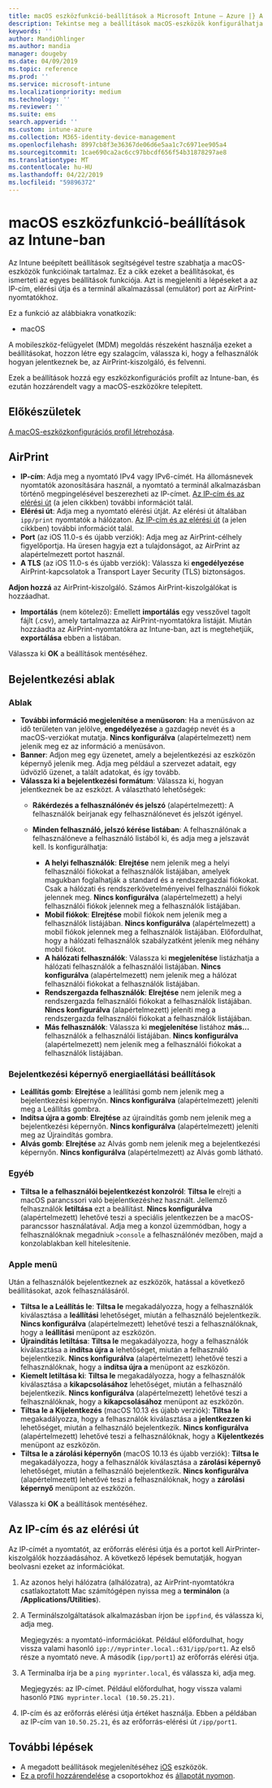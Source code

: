 ```yaml
---
title: macOS eszközfunkció-beállítások a Microsoft Intune – Azure |} A Microsoft Docs
description: Tekintse meg a beállítások macOS-eszközök konfigurálhatja az AirPrint és testre szabhatja a bejelentkezési ablakban, a Microsoft Intune-ban power gomb megjelenítése vagy elrejtése. Tekintse meg a lépéseket a az IP-cím, elérési útja és portbeállítások az AirPrint-kiszolgáló a hálózaton. Az eszközkonfigurációs profil ezek a beállítások segítségével konfigurálhatja a macOS eszközök funkciói.
keywords: ''
author: MandiOhlinger
ms.author: mandia
manager: dougeby
ms.date: 04/09/2019
ms.topic: reference
ms.prod: ''
ms.service: microsoft-intune
ms.localizationpriority: medium
ms.technology: ''
ms.reviewer: ''
ms.suite: ems
search.appverid: ''
ms.custom: intune-azure
ms.collection: M365-identity-device-management
ms.openlocfilehash: 8997cb8f3e36367de06d6e5aa1c7c6971ee905a4
ms.sourcegitcommit: 1cae690ca2ac6cc97bbcdf656f54b31878297ae8
ms.translationtype: MT
ms.contentlocale: hu-HU
ms.lasthandoff: 04/22/2019
ms.locfileid: "59896372"
---
```

# <a name="macos-device-feature-settings-in-intune"></a>macOS eszközfunkció-beállítások az Intune-ban

Az Intune beépített beállítások segítségével testre szabhatja a macOS-eszközök funkcióinak tartalmaz. Ez a cikk ezeket a beállításokat, és ismerteti az egyes beállítások funkciója. Azt is megjeleníti a lépéseket a az IP-cím, elérési útja és a terminál alkalmazással (emulátor) port az AirPrint-nyomtatókhoz.

Ez a funkció az alábbiakra vonatkozik:

- macOS

A mobileszköz-felügyelet (MDM) megoldás részeként használja ezeket a beállításokat, hozzon létre egy szalagcím, válassza ki, hogy a felhasználók hogyan jelentkeznek be, az AirPrint-kiszolgáló, és felvenni.

Ezek a beállítások hozzá egy eszközkonfigurációs profilt az Intune-ban, és ezután hozzárendelt vagy a macOS-eszközökre telepített.

## <a name="before-you-begin"></a>Előkészületek

[A macOS-eszközkonfigurációs profil létrehozása](device-features-configure.md).

## <a name="airprint"></a>AirPrint

- **IP-cím**: Adja meg a nyomtató IPv4 vagy IPv6-címét. Ha állomásnevek nyomtatók azonosítására használ, a nyomtató a terminál alkalmazásban történő megpingelésével beszerezheti az IP-címet. [Az IP-cím és az elérési út](#get-the-ip-address-and-path) (a jelen cikkben) további információt talál.
- **Elérési út**: Adja meg a nyomtató elérési útját. Az elérési út általában `ipp/print` nyomtatók a hálózaton. [Az IP-cím és az elérési út](#get-the-ip-address-and-path) (a jelen cikkben) további információt talál.
- **Port** (az iOS 11.0-s és újabb verziók): Adja meg az AirPrint-célhely figyelőportja. Ha üresen hagyja ezt a tulajdonságot, az AirPrint az alapértelmezett portot használ.
- **A TLS** (az iOS 11.0-s és újabb verziók): Válassza ki **engedélyezése** AirPrint-kapcsolatok a Transport Layer Security (TLS) biztonságos.

**Adjon hozzá** az AirPrint-kiszolgáló. Számos AirPrint-kiszolgálókat is hozzáadhat.

- **Importálás** (nem kötelező): Emellett **importálás** egy vesszővel tagolt fájlt (.csv), amely tartalmazza az AirPrint-nyomtatókra listáját. Miután hozzáadta az AirPrint-nyomtatókra az Intune-ban, azt is megtehetjük, **exportálása** ebben a listában.

Válassza ki **OK** a beállítások mentéséhez.

## <a name="login-window"></a>Bejelentkezési ablak

### <a name="window-layout"></a>Ablak

- **További információ megjelenítése a menüsoron**: Ha a menüsávon az idő területen van jelölve, **engedélyezése** a gazdagép nevét és a macOS-verziókat mutatja. **Nincs konfigurálva** (alapértelmezett) nem jelenik meg ez az információ a menüsávon.
- **Banner**: Adjon meg egy üzenetet, amely a bejelentkezési az eszközön képernyő jelenik meg. Adja meg például a szervezet adatait, egy üdvözlő üzenet, a talált adatokat, és így tovább.
- **Válassza ki a bejelentkezési formátum**: Válassza ki, hogyan jelentkeznek be az eszközt. A választható lehetőségek:
  - **Rákérdezés a felhasználónév és jelszó** (alapértelmezett): A felhasználók beírjanak egy felhasználónevet és jelszót igényel.
  - **Minden felhasználó, jelszó kérése listában**: A felhasználónak a felhasználóneve a felhasználó listából ki, és adja meg a jelszavát kell. Is konfigurálhatja:

    - **A helyi felhasználók**: **Elrejtése** nem jelenik meg a helyi felhasználói fiókokat a felhasználók listájában, amelyek magukban foglalhatják a standard és a rendszergazdai fiókokat. Csak a hálózati és rendszerkövetelményeivel felhasználói fiókok jelennek meg. **Nincs konfigurálva** (alapértelmezett) a helyi felhasználói fiókok jelennek meg a felhasználók listájában.
    - **Mobil fiókok**: **Elrejtése** mobil fiókok nem jelenik meg a felhasználók listájában. **Nincs konfigurálva** (alapértelmezett) a mobil fiókok jelennek meg a felhasználók listájában. Előfordulhat, hogy a hálózati felhasználók szabályzatként jelenik meg néhány mobil fiókot.
    - **A hálózati felhasználók**: Válassza ki **megjelenítése** listázhatja a hálózati felhasználók a felhasználói listájában. **Nincs konfigurálva** (alapértelmezett) nem jelenik meg a hálózat felhasználói fiókokat a felhasználók listájában.
    - **Rendszergazda felhasználók**: **Elrejtése** nem jelenik meg a rendszergazda felhasználói fiókokat a felhasználók listájában. **Nincs konfigurálva** (alapértelmezett) jeleníti meg a rendszergazda felhasználói fiókokat a felhasználók listájában.
    - **Más felhasználók**: Válassza ki **megjelenítése** listához **más...**  felhasználók a felhasználói listájában. **Nincs konfigurálva** (alapértelmezett) nem jelenik meg a felhasználói fiókokat a felhasználók listájában.

### <a name="login-screen-power-settings"></a>Bejelentkezési képernyő energiaellátási beállítások

- **Leállítás gomb**: **Elrejtése** a leállítási gomb nem jelenik meg a bejelentkezési képernyőn. **Nincs konfigurálva** (alapértelmezett) jeleníti meg a Leállítás gombra.
- **Indítsa újra a gomb**: **Elrejtése** az újraindítás gomb nem jelenik meg a bejelentkezési képernyőn. **Nincs konfigurálva** (alapértelmezett) jeleníti meg az Újraindítás gombra.
- **Alvás gomb**: **Elrejtése** az Alvás gomb nem jelenik meg a bejelentkezési képernyőn. **Nincs konfigurálva** (alapértelmezett) az Alvás gomb látható.

### <a name="other"></a>Egyéb

- **Tiltsa le a felhasználói bejelentkezést konzolról**: **Tiltsa le** elrejti a macOS parancssori való bejelentkezéshez használt. Jellemző felhasználók **letiltása** ezt a beállítást. **Nincs konfigurálva** (alapértelmezett) lehetővé teszi a speciális jelentkezzen be a macOS-parancssor használatával. Adja meg a konzol üzemmódban, hogy a felhasználóknak megadniuk `>console` a felhasználónév mezőben, majd a konzolablakban kell hitelesítenie.

### <a name="apple-menu"></a>Apple menü

Után a felhasználók bejelentkeznek az eszközök, hatással a következő beállításokat, azok felhasználásáról.

- **Tiltsa le a Leállítás le**: **Tiltsa le** megakadályozza, hogy a felhasználók kiválasztása a **leállítási** lehetőséget, miután a felhasználó bejelentkezik. **Nincs konfigurálva** (alapértelmezett) lehetővé teszi a felhasználóknak, hogy a **leállítási** menüpont az eszközön.
- **Újraindítás letiltása**: **Tiltsa le** megakadályozza, hogy a felhasználók kiválasztása a **indítsa újra a** lehetőséget, miután a felhasználó bejelentkezik. **Nincs konfigurálva** (alapértelmezett) lehetővé teszi a felhasználóknak, hogy a **indítsa újra a** menüpont az eszközön.
- **Kiemelt letiltása ki**: **Tiltsa le** megakadályozza, hogy a felhasználók kiválasztása a **kikapcsolásához** lehetőséget, miután a felhasználó bejelentkezik. **Nincs konfigurálva** (alapértelmezett) lehetővé teszi a felhasználóknak, hogy a **kikapcsolásához** menüpont az eszközön.
- **Tiltsa le a Kijelentkezés** (macOS 10.13 és újabb verziók): **Tiltsa le** megakadályozza, hogy a felhasználók kiválasztása a **jelentkezzen ki** lehetőséget, miután a felhasználó bejelentkezik. **Nincs konfigurálva** (alapértelmezett) lehetővé teszi a felhasználóknak, hogy a **Kijelentkezés** menüpont az eszközön.
- **Tiltsa le a zárolási képernyőn** (macOS 10.13 és újabb verziók): **Tiltsa le** megakadályozza, hogy a felhasználók kiválasztása a **zárolási képernyő** lehetőséget, miután a felhasználó bejelentkezik. **Nincs konfigurálva** (alapértelmezett) lehetővé teszi a felhasználóknak, hogy a **zárolási képernyő** menüpont az eszközön.

Válassza ki **OK** a beállítások mentéséhez.

## <a name="get-the-ip-address-and-path"></a>Az IP-cím és az elérési út

Az IP-címét a nyomtatót, az erőforrás elérési útja és a portot kell AirPrinter-kiszolgálók hozzáadásához. A következő lépések bemutatják, hogyan beolvasni ezeket az információkat.

1. Az azonos helyi hálózatra (alhálózatra), az AirPrint-nyomtatókra csatlakoztatott Mac számítógépen nyissa meg a **terminálon** (a **/Applications/Utilities**).
2. A Terminálszolgáltatások alkalmazásban írjon be `ippfind`, és válassza ki, adja meg.

    Megjegyzés: a nyomtató-információkat. Például előfordulhat, hogy vissza valami hasonló `ipp://myprinter.local.:631/ipp/port1`. Az első része a nyomtató neve. A második (`ipp/port1`) az erőforrás elérési útja.

3. A Terminalba írja be a `ping myprinter.local`, és válassza ki, adja meg.

   Megjegyzés: az IP-címet. Például előfordulhat, hogy vissza valami hasonló `PING myprinter.local (10.50.25.21)`.

4. IP-cím és az erőforrás elérési útja értéket használja. Ebben a példában az IP-cím van `10.50.25.21`, és az erőforrás-elérési út `/ipp/port1`.

## <a name="next-steps"></a>További lépések

- A megadott beállítások megjelenítéséhez [iOS](ios-device-features-settings.md) eszközök.
- [Ez a profil hozzárendelése](device-profile-assign.md) a csoportokhoz és [állapotát nyomon](device-profile-monitor.md).
